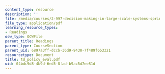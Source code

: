 ```yaml
---
content_type: resource
description: ''
file: /media/courses/2-997-decision-making-in-large-scale-systems-spring-2004/04bdc9d84b9d6ed58fadb9ac5d7ee81d_td_policy_eval.pdf
file_type: application/pdf
learning_resource_types:
- Readings
ocw_type: OCWFile
parent_title: Readings
parent_type: CourseSection
parent_uid: 6897a3ff-dccb-36d9-9430-7f489f653321
resourcetype: Document
title: td_policy_eval.pdf
uid: 04bdc9d8-4b9d-6ed5-8fad-b9ac5d7ee81d
---
```

